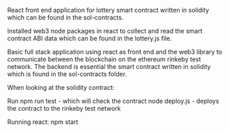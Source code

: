 React front end application for lottery smart contract written in solidity which can be found in the sol-contracts.

Installed web3 node packages in react to collect and read the smart contract ABI data which can be found in the lottery.js file.

Basic full stack application using react as front end and the web3 library to communicate between the blockchain on the ethereum rinkeby test network. The backend is essential the smart contract written in solidity which is found in the sol-contracts folder.



When looking at the solidity contract:

Run 
npm run test - which will check the contract
node deploy.js - deploys the contract to the rinkeby test network


Running react:
npm start
